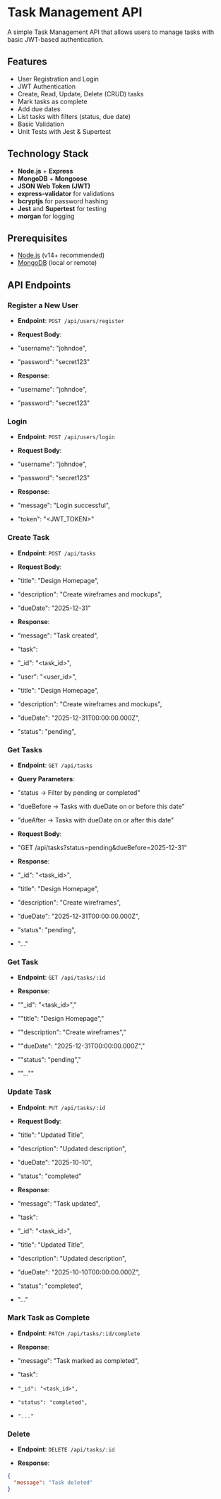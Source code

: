 # Task Management API

A simple Task Management API that allows users to manage tasks with basic JWT-based authentication.

## Features

- User Registration and Login
- JWT Authentication
- Create, Read, Update, Delete (CRUD) tasks
- Mark tasks as complete
- Add due dates
- List tasks with filters (status, due date)
- Basic Validation
- Unit Tests with Jest & Supertest

## Technology Stack

- **Node.js** + **Express**
- **MongoDB** + **Mongoose**
- **JSON Web Token (JWT)**
- **express-validator** for validations
- **bcryptjs** for password hashing
- **Jest** and **Supertest** for testing
- **morgan** for logging

## Prerequisites

- [Node.js](https://nodejs.org/en/) (v14+ recommended)
- [MongoDB](https://www.mongodb.com/) (local or remote)

## API Endpoints

### Register a New User
- **Endpoint**: `POST /api/users/register`
- **Request Body**:

- "username": "johndoe",
- "password": "secret123"

- **Response**:
- "username": "johndoe",
- "password": "secret123"


### Login
- **Endpoint**: `POST /api/users/login`
- **Request Body**:

- "username": "johndoe",
- "password": "secret123"

- **Response**:
-  "message": "Login successful",
-  "token": "<JWT_TOKEN>"


### Create Task
- **Endpoint**: `POST /api/tasks`
- **Request Body**:
-  "title": "Design Homepage",
-  "description": "Create wireframes and mockups",
-  "dueDate": "2025-12-31"

- **Response**:
-  "message": "Task created",
-  "task": 
-    "_id": "<task_id>",
-    "user": "<user_id>",
-    "title": "Design Homepage",
-    "description": "Create wireframes and mockups",
-    "dueDate": "2025-12-31T00:00:00.000Z",
-    "status": "pending",


### Get Tasks
- **Endpoint**: `GET /api/tasks`
- **Query Parameters**:
-   "status → Filter by pending or completed"
-   "dueBefore → Tasks with dueDate on or before this date"
-   "dueAfter → Tasks with dueDate on or after this date"

- **Request Body**:
-   "GET /api/tasks?status=pending&dueBefore=2025-12-31"

- **Response**:
-    "_id": "<task_id>",
-    "title": "Design Homepage",
-    "description": "Create wireframes",
-    "dueDate": "2025-12-31T00:00:00.000Z",
-    "status": "pending",
-    "..."


### Get Task
- **Endpoint**: `GET /api/tasks/:id`

- **Response**:
-  ""_id": "<task_id>","
-  ""title": "Design Homepage","
-  ""description": "Create wireframes","
-  ""dueDate": "2025-12-31T00:00:00.000Z","
-  ""status": "pending","
-  ""...""


### Update Task
- **Endpoint**: `PUT /api/tasks/:id`

- **Request Body**:
-  "title": "Updated Title",
-  "description": "Updated description",
-  "dueDate": "2025-10-10",
-  "status": "completed"


- **Response**:
-  "message": "Task updated",
-  "task": 
-    "_id": "<task_id>",
-    "title": "Updated Title",
-    "description": "Updated description",
-    "dueDate": "2025-10-10T00:00:00.000Z",
-    "status": "completed",
-    "..."


### Mark Task as Complete
- **Endpoint**: `PATCH /api/tasks/:id/complete`

- **Response**:
-  "message": "Task marked as completed",
-   "task": 
-     "_id": "<task_id>",
-     "status": "completed",
-     "..."


### Delete
- **Endpoint**: `DELETE /api/tasks/:id`

- **Response**:
```json
{
  "message": "Task deleted"
}
```